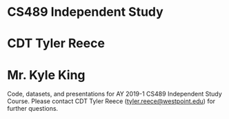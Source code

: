 # CS489 Independent Study
# CDT Tyler Reece
# Mr. Kyle King

Code, datasets, and presentations for AY 2019-1 CS489 Independent Study Course. Please contact CDT Tyler Reece (tyler.reece@westpoint.edu) for further questions.
		
		
